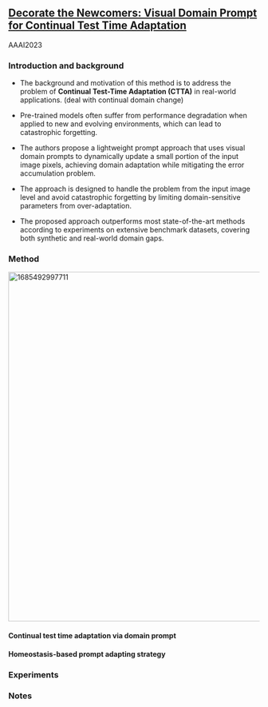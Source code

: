 ## [Decorate the Newcomers: Visual Domain Prompt for Continual Test Time Adaptation](https://arxiv.org/abs/2212.04145)

AAAI2023

### Introduction and background
- The background and motivation of this method is to address the problem of **Continual Test-Time Adaptation (CTTA)** in real-world applications. (deal with continual domain change) 

- Pre-trained models often suffer from performance degradation when applied to new and evolving environments, which can lead to catastrophic forgetting. 

- The authors propose a lightweight prompt approach that uses visual domain prompts to dynamically update a small portion of the input image pixels, achieving domain adaptation while mitigating the error accumulation problem. 

- The approach is designed to handle the problem from the input image level and avoid catastrophic forgetting by limiting domain-sensitive parameters from over-adaptation. 

- The proposed approach outperforms most state-of-the-art methods according to experiments on extensive benchmark datasets, covering both synthetic and real-world domain gaps.

### Method
<img width=700 alt="1685492997711" src="https://github.com/Jo-wang/Daily-Paper-Reading/assets/46414159/25616c49-27ef-456c-af08-e99b7f2a258b">

#### Continual test time adaptation via domain prompt

#### Homeostasis-based prompt adapting strategy

### Experiments

### Notes

